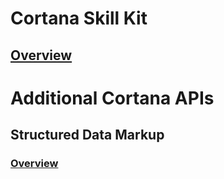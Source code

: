 # Cortana Skill Kit  

## [Overview](../skills/index.yml)  

# Additional Cortana APIs  

## Structured Data Markup  
### [Overview](../skills/index.yml)